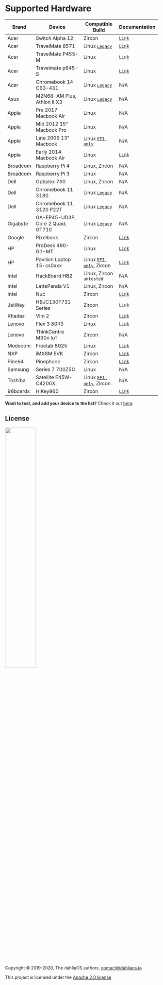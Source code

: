 # Supported Hardware

| Brand         | Device         | Compatible Build | Documentation      |      
| -----------  | -----------  | ----------- | ----------- |  
|Acer|Switch Alpha 12|Zircon|[`Link`](https://fuchsia.dev/docs/development/hardware/acer12.md)
|Acer|TravelMate 8571|Linux [`Legacy`](run%20dahliaOS/x86_64-legacy.md)|[`Link`](hardware/Acer/TravelMate-8571.md)| 
|Acer|TravelMate P455-M|Linux|[`Link`](hardware/Acer/TravelMate-P455-M.md)| 
|Acer|Travelmate p645-S|Linux|[`Link`](hardware/Acer/TravelMate-P645-S.md)|
|Acer|Chromebook 14 CB3-431|Linux [`Legacy`](run%20dahliaOS/x86_64-legacy.md)|N/A
|Asus|M2N68-AM Plus, Athlon II X3|Linux [`Legacy`](run%20dahliaOS/x86_64-legacy.md)|N/A
|Apple|Pre 2017 Macbook Air|Linux|N/A
|Apple|Mid 2012 15" Macbook Pro|Linux|N/A
|Apple|Late 2009 13" Macbook|Linux [`EFI only`](run%20dahliaOS/x86_64-efi.md)|N/A
|Apple|Early 2014 Macbook Air|Linux|[`Link`](hardware/Apple/Macbook-air-early-2014.md)|
|Broadcom|Raspberry Pi 4|Linux, Zircon|N/A
|Broadcom|Raspberry Pi 3|Linux|N/A
|Dell|Optiplex 790|Linux, Zircon|N/A
|Dell|Chromebook 11 3180|Linux [`Legacy`](run%20dahliaOS/x86_64-legacy.md)|N/A
|Dell|Chromebook 11 3120 P22T|Linux [`Legacy`](run%20dahliaOS/x86_64-legacy.md)|N/A
|Gigabyte|GA-EP45-UD3P, Core 2 Quad, GT710|Linux [`Legacy`](run%20dahliaOS/x86_64-legacy.md)|N/A
|Google|Pixelbook|Zircon|[`Link`](https://fuchsia.dev/docs/development/hardware/pixelbook.md)| 
|HP|ProDesk 490-G1-MT|Linux|[`Link`](hardware/HP/ProDesk-490-G1-MT.md)| 
|HP|Pavilion Laptop 15-cs0xxx|Linux [`EFI only`](run%20dahliaOS/x86_64-efi.md), Zircon|[`Link`](hardware/HP/Pavilion-Laptop-15-cs0xxx.md)| 
|Intel|HackBoard HB2|Linux, Zircon `untested`|N/A
|Intel|LattePanda V1|Linux, Zircon|N/A
|Intel|Nuc|Zircon|[`Link`](https://fuchsia.dev/docs/development/hardware/developing_on_nuc.md)| 
|JetWay|HBJC130F731 Series|Zircon|[`Link`](https://fuchsia.dev/fuchsia-src/development/hardware/toulouse)| 
|Khadas|Vim 2|Zircon|[`Link`](https://fuchsia.dev/docs/development/hardware/khadas-vim)| 
|Lenovo|Flex 3 80R3|Linux|[`Link`](hardware/Lenovo/Flex-3-80R3.md)| 
|Lenovo|ThinkCentre M90n IoT|Zircon|N/A
|Modecom|Freetab 8025|Linux|[`Link`](hardware/Modecom/Freetab-8025.md)| 
|NXP|iMX8M EVK|Zircon|[`Link`](https://fuchsia.dev/fuchsia-src/development/hardware/imx8mevk)| 
|Pine64|Pinephone|Zircon|[`Link`](hardware/pine64/Pinephone.md)| 
|Samsung|Series 7 700Z5C|Linux|N/A
|Toshiba|Satellite E45W-C4200X|Linux [`EFI only`](run%20dahliaOS/x86_64-efi.md), Zircon|N/A
|96boards|HiKey960|Zircon|[`Link`](https://fuchsia.dev/fuchsia-src/development/hardware/hikey960)| 

**Want to test, and add your device to the list?** Check it out [here](.github/CONTRIBUTING.md#supported-devices).

## License

<p align="left">
  <img width="45%" src="https://github.com/dahlia-os/brand/blob/master/Logo%20SVGs/dahliaOS%20logo%20with%20text%20(drop%20shadow).svg"
</p>

Copyright © 2019-2020, The dahliaOS authors, contact@dahliaos.io

This project is licensed under the [Apache 2.0 license](LICENSE)
